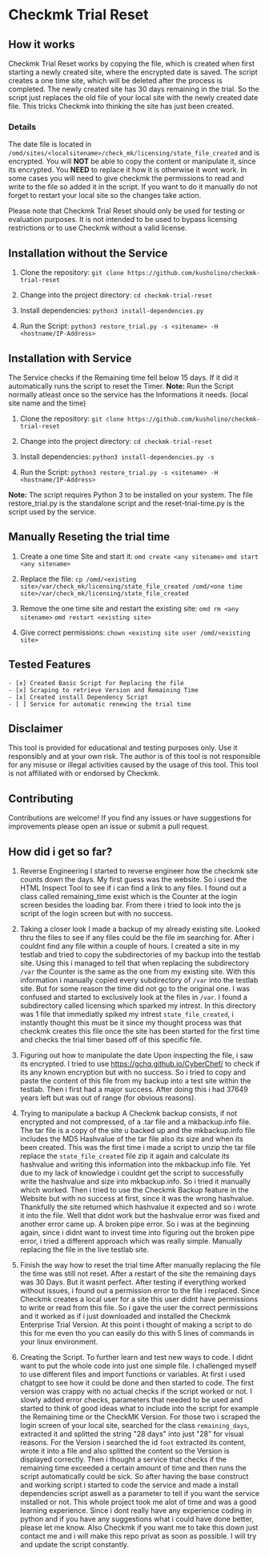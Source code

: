 # Checkmk Trial Reset

## How it works

Checkmk Trial Reset works by copying the file, which is created when first starting a newly created site, where the encrypted date is saved. The script creates a one time site, which will be deleted after the process is completed. The newly created site has 30 days remaining in the trial. So the script just replaces the old file of your local site with the newly created date file. This tricks Checkmk into thinking the site has just been created.

### Details
The date file is located in `/omd/sites/<localsitename>/check_mk/licensing/state_file_created` and is encrypted. You will **NOT** be able to copy the content or manipulate it, since its encrypted. You **NEED** to replace it how it is otherwise it wont work. In some cases you will need to give checkmk the permissions to read and write to the file so added it in the script. If you want to do it manually do not forget to restart your local site so the changes take action.

Please note that Checkmk Trial Reset should only be used for testing or evaluation purposes. It is not intended to be used to bypass licensing restrictions or to use Checkmk without a valid license.

## Installation without the Service
1. Clone the repository:
`git clone https://github.com/kusholino/checkmk-trial-reset`

2. Change into the project directory:
`cd checkmk-trial-reset`

3. Install dependencies:
`python3 install-dependencies.py`

4. Run the Script:
`python3 restore_trial.py -s <sitename> -H <hostname/IP-Address>`

## Installation with Service

The Service checks if the Remaining time fell below 15 days. If it did it automatically runs the script to reset the Timer.
**Note:** Run the Script normally atleast once so the service has the Informations it needs. (local site name and the time)

1. Clone the repository:
`git clone https://github.com/kusholino/checkmk-trial-reset`

2. Change into the project directory:
`cd checkmk-trial-reset`

3. Install dependencies:
`python3 install-dependencies.py -s`

4. Run the Script:
`python3 restore_trial.py -s <sitename> -H <hostname/IP-Address>`

**Note:** The script requires Python 3 to be installed on your system. The file restore_trial.py is the standalone script and the reset-trial-time.py is the script used by the service.

## Manually Reseting the trial time

1. Create a one time Site and start it:
`omd create <any sitename>`
`omd start <any sitename>`

2. Replace the file:
`cp /omd/<existing site>/var/check_mk/licensing/state_file_created /omd/<one time site>/var/check_mk/licensing/state_file_created`

3. Remove the one time site and restart the existing site:
`omd rm <any sitename>`
`omd restart <existing site>`

4. Give correct permissions:
`chown <existing site user /omd/<existing site>`

## Tested Features
    - [x] Created Basic Script for Replacing the file
    - [x] Scraping to retrieve Version and Remaining Time
    - [x] Created install Dependency Script
    - [ ] Service for automatic renewing the trial time

## Disclaimer

This tool is provided for educational and testing purposes only. Use it responsibly and at your own risk. The author is of this tool is not responsible for any misuse or illegal activities caused by the usage of this tool. This tool is not affiliated with or endorsed by Checkmk.

## Contributing

Contributions are welcome! If you find any issues or have suggestions for improvements please open an issue or submit a pull request.

## How did i get so far?

1. Reverse Engineering
I started to reverse engineer how the checkmk site counts down the days. My first guess was the website. So i used the HTML Inspect Tool to see if i can find a link to any files. I found out a class called remaining_time exist which is the Counter at the login screen besides the loading bar. From there i tried to look into the js script of the login screen but with no success.

2. Taking a closer look
I made a backup of my already existing site. Looked thru the files to see if any files could be the file im searching for. After i couldnt find any file within a couple of hours. I created a site in my testlab and tried to copy the subdirectories of my backup into the testlab site. Using this i managed to tell that when replacing the subdirectory `/var` the Counter is the same as the one from my existing site. With this information i manually copied every subdirectory of `/var` into the testlab site. But for some reason the time did not go to the original one. I was confused and started to exclusively look at the files in `/var`. I found a subdirectory called licensing which sparked my intrest. In this directory was 1 file that immediatly spiked my intrest `state_file_created`, i instantly thought this must be it since my thought process was that checkmk creates this file once the site has been started for the first time and checks the trial timer based off of this specific file.

3. Figuring out how to manipulate the date
Upon inspecting the file, i saw its encrypted. I tried to use https://gchq.github.io/CyberChef/ to check if its any known encryption but with no success. So i tried to copy and paste the content of this file from my backup into a test site within the testlab. Then i first had a major success. After doing this i had 37649 years left but was out of range (for obvious reasons).

4. Trying to manipulate a backup
A Checkmk backup consists, if not encrypted and not compressed, of a .tar file and a mkbackup.info file. The tar file is a copy of the site u backed up and the mkbackup.info file includes the MD5 Hashvalue of the tar file also its size and when its been created. This was the first time i made a script to unzip the tar file replace the `state_file_created` file zip it again and calculate its hashvalue and writing this information into the mkbackup.info file. Yet due to my lack of knowledge i couldnt get the script to successfully write the hashvalue and size into mkbackup.info. So i tried it manually which worked. Then i tried to use the Checkmk Backup feature in the Website but with no success at first, since it was the wrong hashvalue. Thankfully the site returned which hashvalue it expected and so i wrote it into the file. Well that didnt work but the hashvalue error was fixed and another error came up. A broken pipe error. So i was at the beginning again, since i didnt want to invest time into figuring out the broken pipe error, i tried a different approach which was really simple. Manually replacing the file in the live testlab site.

5. Finish the way how to reset the trial time
After manually replacing the file the time was still not reset. After a restart of the site the remaining days was 30 Days. But it wasnt perfect. After testing if everything worked without issues, i found out a permission error to the file i replaced. Since Checkmk creates a local user for a site this user didnt have permissions to write or read from this file. So i gave the user the correct permissions and it worked as if i just downloaded and installed the Checkmk Enterprise Trial Version. At this point i thought of making a script to do this for me even tho you can easily do this with 5 lines of commands in your linux environment. 

6. Creating the Script.
To further learn and test new ways to code. I didnt want to put the whole code into just one simple file. I challenged myself to use different files and import functions or variables. At first i used chatgpt to see how it could be done and then started to code. The first version was crappy with no actual checks if the script worked or not. I slowly added error checks, parameters that needed to be used and started to think of good ideas what to include into the script for example the Remaining time or the CheckMK Version. For those two i scraped the login screen of your local site, searched for the class `remaining_days`, extracted it and splitted the string "28 days" into just "28" for visual reasons. For the Version i searched the id `foot` extracted its content, wrote it into a file and also splitted the content so the Version is displayed correctly. Then i thought a service that checks if the remaining time exceeded a certain amount of time and then runs the script automatically could be sick. So after having the base construct and working script i started to code the service and made a install dependencies script aswell as a parameter to tell if you want the service installed or not. This whole project took me alot of time and was a good learning experience. Since i dont really have any experience coding in python and if you have any suggestions what i could have done better, please let me know. Also Checkmk if you want me to take this down just contact me and i will make this repo privat as soon as possible. I will try and update the script constantly.